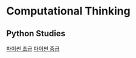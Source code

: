 # Computational Thinking

## Python Studies

[파이썬 초급](https://github.com/SeoulTechPSE/CompThinking/blob/master/python_basic/readme.md)
[파이썬 중급](https://github.com/SeoulTechPSE/CompThinking/blob/master/python_intermediate/readme.md)
